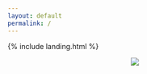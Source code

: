 ```yaml
---
layout: default
permalink: /
---
```


{% include landing.html %}

<a href="https://hits.seeyoufarm.com">
  <center>
    <img src="https://hits.seeyoufarm.com/api/count/incr/badge.svg?url=https%3A%2F%2Freddragonnest.github.io&count_bg=%23564C5F&title_bg=%23FB0500&icon=&icon_color=%23E7E7E7&title=hits&edge_flat=false"/>
  </center>
</a>
